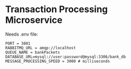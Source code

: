 # Transaction Processing Microservice

Needs .env file:
```
PORT = 3001
RABBITMQ_URL = amqp://localhost
QUEUE_NAME = bankPackets
DATABASE_URL=mysql://user:password@mysql:3306/bank_db
MESSAGE_PROCESSING_SPEED = 3000 # milliseconds
```
